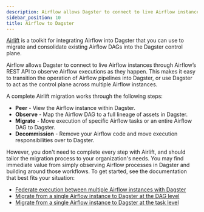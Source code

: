```yaml
---
description: Airflow allows Dagster to connect to live Airflow instances through Airflow’s REST API to observe Airflow executions as they happen, allowing you to easily transition the operation of Airflow pipelines into Dagster, or use Dagster as the control plane across multiple Airflow instances.
sidebar_position: 10
title: Airflow to Dagster
---
```


[Airlift](/integrations/libraries/airlift) is a toolkit for integrating Airflow into Dagster that you can use to migrate and consolidate existing Airflow DAGs into the Dagster control plane.

Airflow allows Dagster to connect to live Airflow instances through Airflow’s REST API to observe Airflow executions as they happen. This makes it easy to transition the operation of Airflow pipelines into Dagster, or use Dagster to act as the control plane across multiple Airflow instances.

A complete Airlift migration works through the following steps:

- **Peer** - View the Airflow instance within Dagster.
- **Observe** - Map the Airflow DAG to a full lineage of assets in Dagster.
- **Migrate** - Move execution of specific Airflow tasks or an entire Airflow DAG to Dagster.
- **Decommission** - Remove your Airflow code and move execution responsibilities over to Dagster.

However, you don't need to complete every step with Airlift, and should tailor the migration process to your organization's needs. You may find immediate value from simply observing Airflow processes in Dagster and building around those workflows. To get started, see the documentation that best fits your situation:

- [Federate execution between multiple Airflow instances with Dagster](/migration/airflow-to-dagster/federation)
- [Migrate from a single Airflow instance to Dagster at the DAG level](/migration/airflow-to-dagster/dag-level-migration)
- [Migrate from a single Airflow instance to Dagster at the task level](/migration/airflow-to-dagster/task-level-migration)
